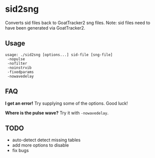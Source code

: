 # sid2sng

Converts sid files back to GoatTracker2 sng files.
Note: sid files need to have been generated via GoatTracker2.


## Usage

    usage: ./sid2sng [options...] sid-file [sng-file]
     -nopulse
     -nofilter
     -noinstrvib
     -fixedparams
     -nowavedelay


## FAQ

**I get an error!** Try supplying some of the options. Good luck!

**Where is the pulse wave?** Try it with `-nowavedelay`.


## TODO

+ auto-detect detect missing tables
+ add more options to disable
+ fix bugs
